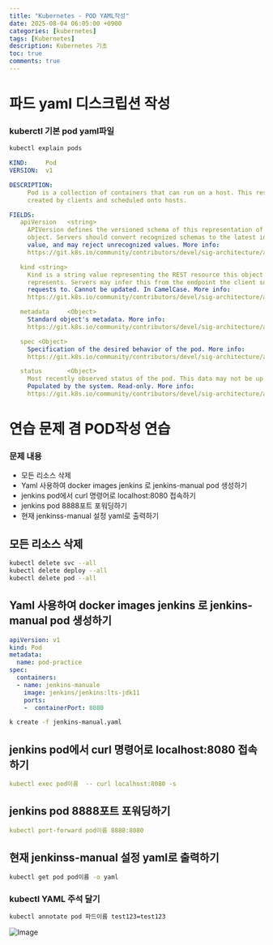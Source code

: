 ```yaml
---
title: "Kubernetes - POD YAML작성"
date: 2025-08-04 06:05:00 +0900
categories: [kubernetes]
tags: [Kubernetes]
description: Kubernetes 기초
toc: true
comments: true
---
```


# 파드 yaml 디스크립션 작성

### kuberctl 기본 pod yaml파일 

```bash
kubectl explain pods
```

```yaml
KIND:     Pod
VERSION:  v1

DESCRIPTION:
     Pod is a collection of containers that can run on a host. This resource is
     created by clients and scheduled onto hosts.

FIELDS:
   apiVersion   <string>
     APIVersion defines the versioned schema of this representation of an
     object. Servers should convert recognized schemas to the latest internal
     value, and may reject unrecognized values. More info:
     https://git.k8s.io/community/contributors/devel/sig-architecture/api-conventions.md#resources

   kind <string>
     Kind is a string value representing the REST resource this object
     represents. Servers may infer this from the endpoint the client submits
     requests to. Cannot be updated. In CamelCase. More info:
     https://git.k8s.io/community/contributors/devel/sig-architecture/api-conventions.md#types-kinds

   metadata     <Object>
     Standard object's metadata. More info:
     https://git.k8s.io/community/contributors/devel/sig-architecture/api-conventions.md#metadata

   spec <Object>
     Specification of the desired behavior of the pod. More info:
     https://git.k8s.io/community/contributors/devel/sig-architecture/api-conventions.md#spec-and-status

   status       <Object>
     Most recently observed status of the pod. This data may not be up to date.
     Populated by the system. Read-only. More info:
     https://git.k8s.io/community/contributors/devel/sig-architecture/api-conventions.md#spec-and-status
```

# 연습 문제 겸 POD작성 연습 

### 문제 내용

- 모든 리소스 삭제
- Yaml 사용하여 docker images jenkins 로 jenkins-manual pod 생성하기
- jenkins pod에서 curl 명령어로 localhost:8080 접속하기
- jenkins pod 8888포트 포워딩하기
- 현재 jenkinss-manual 설정 yaml로 출력하기
## 모든 리소스 삭제

```bash
kubectl delete svc --all
kubectl delete deploy --all
kubectl delete pod --all
```

## Yaml 사용하여 docker images jenkins 로 jenkins-manual pod 생성하기

```yaml
apiVersion: v1
kind: Pod
metadata:
  name: pod-practice
spec:
  containers:
  - name: jenkins-manuale
    image: jenkins/jenkins:lts-jdk11
    ports:
    -  containerPort: 8080
```

```bash
k create -f jenkins-manual.yaml
```

## jenkins pod에서 curl 명령어로 localhost:8080 접속하기

```yaml
kubectl exec pod이름  -- curl localhost:8080 -s
```

## jenkins pod 8888포트 포워딩하기

```yaml
kubectl port-forward pod이름 8888:8080
```

## 현재 jenkinss-manual 설정 yaml로 출력하기

```bash
kubectl get pod pod이름 -o yaml
```

### kubectl YAML 주석 달기

```bash
kubectl annotate pod 파드이름 test123=test123
```

![Image](https://prod-files-secure.s3.us-west-2.amazonaws.com/e6db513d-ec54-40ff-aa74-2487b0bcfe15/ce5266bb-ffff-4c40-96e1-5a04ccf31630/Untitled.png?X-Amz-Algorithm=AWS4-HMAC-SHA256&X-Amz-Content-Sha256=UNSIGNED-PAYLOAD&X-Amz-Credential=ASIAZI2LB466TLTFFFIE%2F20250805%2Fus-west-2%2Fs3%2Faws4_request&X-Amz-Date=20250805T002855Z&X-Amz-Expires=3600&X-Amz-Security-Token=IQoJb3JpZ2luX2VjEBcaCXVzLXdlc3QtMiJGMEQCIBLV1XA0aKitoQLWQ5NHO%2BcTsFW7OF5VBJVZ0gcbvcioAiABeQSCT7czzeTA2I3Rkv5lC9l3aQ2gAmfmwR94lUmQ3Sr%2FAwhQEAAaDDYzNzQyMzE4MzgwNSIMcoUlIvomMrpF3S5EKtwD2AIbqclcQzI%2FfJr0H49n%2B5JhhtJbPGP1lj8M6YjLZ%2Fv55G7bhIxYdgPV81BUw2LK2P%2BjRRhRoP1GXUUMLZlpQn9%2FpsDJO6SJsCRfGgmlcDwtgGJGnZlwc6HZIby1Ixw0vlG4A27naqGub6CKdXBFNkjAm0ZQEFd1fonDsTs0Z7590NbRAs1B0SEP%2B8TfMAnr4UxfU0NCro8wMNcag1CWpdMD98L0sJdp2qe9lLTHmPlb0kalTDoPUZniDQyEIytMHEJ1tBK1xJZxBYn7Gkmtm5tgy8gj9qi8FlteCtxb2DXF1QXjRWOyfan8GL06yW34Bif6fewne%2FYhv%2FbIXK3H7p8A3ia0MLasD6mY2jQARONT1na0xNPqQqtZBsccnQYcmCS9gaf%2FKOfXd2GCuxAYuyV9Xkl3dd4IaWJ%2BfjyDL3JgyjiXL0xusi4OfECita9cdyqtodqcKAi3HdyfgoRIJaVj0ViuYOJruFvfK%2Bb6mPMBnCTov1NOlUwMRZdeSasoDtWfmJNN1%2FzMzUPKvht35uPqJu1IbMEUOsJlWVsigJU50k6pWZh3wAhnQ6OBmzevV1YwQjXEmzQZH%2ByB75RuQm%2Bs2WANwtr%2BqXpjOES4Hh%2Be6beIb8gPzqQa%2BLYwg%2FTExAY6pgEdN41kD0UDFW%2BqksFw2dUA0giuNHi%2BczexuVBtMfLcyucZQlkX20MVhCtVwCWCLK2ovPUk6JUhFKW7HdPZw%2BDGe9kxMpI54qWuXU%2FUvfDR4doO2YDYglzoQBQJBQ29pjg68W1ngD2eXtDTo0rShHk8r0zK9AT%2B0qurg5S16BnoJOd1uu0uKDTsXKkEe%2FFRqwrID696l3pEie8UlUkWBFPUoar82Y%2Bj&X-Amz-Signature=2fb88b92867ca5c7577fc6734ff12b65e59ffd74ad4156bc16ad773db1280116&X-Amz-SignedHeaders=host&x-amz-checksum-mode=ENABLED&x-id=GetObject)


